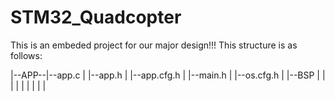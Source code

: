 # STM32_Quadcopter
This is an embeded project for our major design!!!
This structure is as follows:

|--APP--|--app.c
|       |--app.h
|       |--app.cfg.h
|       |--main.h
|       |--os.cfg.h
|
|--BSP
|
|
|
|
|
|
|
|
|
